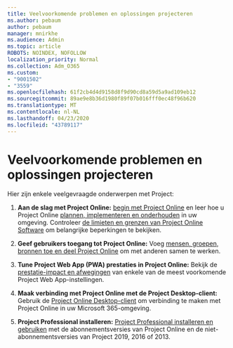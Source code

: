 ```yaml
---
title: Veelvoorkomende problemen en oplossingen projecteren
ms.author: pebaum
author: pebaum
manager: mnirkhe
ms.audience: Admin
ms.topic: article
ROBOTS: NOINDEX, NOFOLLOW
localization_priority: Normal
ms.collection: Adm_O365
ms.custom:
- "9001502"
- "3559"
ms.openlocfilehash: 61f2cb4d4d9158d8f9d90cd8a59d5a9ad109eb12
ms.sourcegitcommit: 89ae9e8b36d1980f89f07b016fff0ec48f96b620
ms.translationtype: MT
ms.contentlocale: nl-NL
ms.lasthandoff: 04/23/2020
ms.locfileid: "43789117"
---
```

# <a name="project-common-issues-and-resolutions"></a>Veelvoorkomende problemen en oplossingen projecteren

Hier zijn enkele veelgevraagde onderwerpen met Project:

1. **Aan de slag met Project Online:**  [begin met Project Online](https://docs.microsoft.com/ProjectOnline/get-started-with-project-online) en leer hoe u Project Online [plannen, implementeren en onderhouden](https://docs.microsoft.com/projectonline/project-online) in uw omgeving. Controleer [de limieten en grenzen van Project Online Software](https://docs.microsoft.com/ProjectOnline/project-online-software-boundaries-and-limits) om belangrijke beperkingen te bekijken.

2. **Geef gebruikers toegang tot Project Online:** Voeg [mensen, groepen, bronnen toe en deel Project Online](https://docs.microsoft.com/projectonline/step-2-add-people-to-project-online) om met anderen samen te werken. 

3. **Tune Project Web App (PWA) prestaties in Project Online:** Bekijk de [prestatie-impact en afwegingen](https://docs.microsoft.com/projectonline/tune-project-online-performance) van enkele van de meest voorkomende Project Web App-instellingen.

4. **Maak verbinding met Project Online met de Project Desktop-client:** Gebruik de [Project Online Desktop-client](https://docs.microsoft.com/projectonline/connect-to-project-online-with-the-project-online-desktop-client) om verbinding te maken met Project Online in uw Microsoft 365-omgeving. 

5. **Project Professional installeren:** [Project Professional installeren en gebruiken](https://support.office.com/article/install-project-7059249b-d9fe-4d61-ab96-5c5bf435f281) met de abonnementsversies van Project Online en de niet-abonnementsversies van Project 2019, 2016 of 2013.
